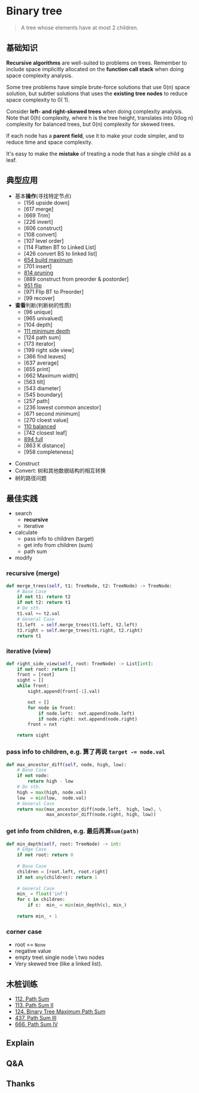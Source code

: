 # Binary tree


> A tree whose elements have at most 2 children.

## 基础知识

 **Recursive algorithms** are well-suited to problems on trees. Remember to include space implicitly allocated on the **function call stack** when doing space complexity analysis. 
 
Some tree problems have simple brute-force solutions that use 0(n) space solution, but subtler solutions that uses the **existing tree nodes** to reduce space complexity to 0( 1). 

Consider **left- and right-skewed trees** when doing complexity analysis. Note that 0(h) complexity, where h is the tree height, translates into 0(log n) complexity for balanced trees, but 0(n) complexity for skewed trees. 

If each node has a **parent field**, use it to make your code simpler, and to reduce time and space complexity. 

It's easy to make the **mistake** of treating a node that has a single child as a leaf. 

## 典型应用


- 基本**操作**(寻找特定节点)
	- [156 upside down] 	
	- [617 merge]
	- [669 Trim] 
	- [226 invert] 
	- [606 construct] 
	- [108 convert]
	- [107 level order]
	- [114 Flatten BT to Linked List]
	- [426 convert BS to linked list]
	- [654 build maximum](https://leetcode.com/problems/maximum-binary-tree/)
	- [701 insert]
	- [814 pruning](https://leetcode.com/problems/binary-tree-pruning/)
	- [889 construct from preorder & postorder]
	- [951 flip](https://leetcode.com/problems/flip-equivalent-binary-trees/)
	- [971 Flip BT to Preorder]
	- [99 recover]
- **查看**判断(判断树的性质) 
	- [96 unique]	 
	- [965 univalued] 
	- [104 depth]
	- [111 minimum depth](https://leetcode.com/problems/minimum-depth-of-binary-tree/)
	- [124 path sum]
	- [173 iterator]
	- [199 right side view]
	- [366 find leaves]
	- [637 average]
	- [655 print]
	- [662 Maximum width]
	- [563 tilt]
	- [543 diameter]
	- [545 boundary]
	- [257 path]
	- [236 lowest common ancestor]
	- [671 second minimum]
	- [270 cloest value]
	- [110 balanced](https://leetcode.com/problems/balanced-binary-tree/)
	- [742 closest leaf]
	- [894 full](https://leetcode.com/problems/all-possible-full-binary-trees/)
	- [863 K distance]
	- [958 completeness]

* Construct 
* Convert: 树和其他数据结构的相互转换 	
* 树的路径问题

## 最佳实践

 
- search
	- **recursive** 
	- iterative
- calculate
	- pass info to children (target)
	- get info from children (sum) 
	- path sum
- modify 


### recursive (merge)

``` python
def merge_trees(self, t1: TreeNode, t2: TreeNode) -> TreeNode:
	# Base Case 
    if not t1: return t2
    if not t2: return t1
    # Do sth.
    t1.val += t2.val
    # General Case
    t1.left  = self.merge_trees(t1.left, t2.left)
    t1.right = self.merge_trees(t1.right, t2.right)
    return t1
```

### iterative (view)

``` python
def right_side_view(self, root: TreeNode) -> List[int]:
    if not root: return []
    front = [root]
    sight = []
    while front:
        sight.append(front[-1].val)

        nxt = []
        for node in front: 
            if node.left:  nxt.append(node.left)
            if node.right: nxt.append(node.right)
        front = nxt 

    return sight 

```
### pass info to children, e.g. 算了再说 `target -= node.val` 

``` python
def max_ancestor_diff(self, node, high, low):
	# Base Case 
    if not node:
        return high - low
    # Do sth.
    high = max(high, node.val)
    low  = min(low,  node.val)
    # General Case 
    return max(max_ancestor_diff(node.left,  high, low), \
               max_ancestor_diff(node.right, high, low))
```

### get info from children, e.g. 最后再算`sum(path)`

``` python
def min_depth(self, root: TreeNode) -> int:
	# Edge Case 
    if not root: return 0
        
    # Base Case 
    children = [root.left, root.right]
    if not any(children): return 1
	
	# General Case 
    min_ = float('inf')
    for c in children:
        if c:  min_ = min(min_depth(c), min_)
        
    return min_ + 1
```

### corner case 

- root == `None`
- negative value 
- empty tree\ single node \ two nodes
- Very skewed tree (like a linked list).


## 木桩训练

- [112. Path Sum](https://leetcode.com/problems/path-sum/)
- [113. Path Sum II](https://leetcode.com/problems/path-sum-ii/)
- [124. Binary Tree Maximum Path Sum](https://leetcode.com/problems/binary-tree-maximum-path-sum/)
- [437. Path Sum III](https://leetcode.com/problems/path-sum-iii/)
- [666. Path Sum IV](https://leetcode.com/problems/path-sum-iv/)

## Explain

## Q&A

## Thanks

